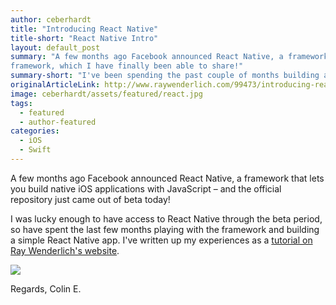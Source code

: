 ```yaml
---
author: ceberhardt
title: "Introducing React Native"
title-short: "React Native Intro"
layout: default_post
summary: "A few months ago Facebook announced React Native, a framework that lets you build native iOS applications with JavaScript. I've been spending the past couple of months building am app with this
framework, which I have finally been able to share!"
summary-short: "I've been spending the past couple of months building am app with this framework, which I have finally been able to share!"
originalArticleLink: http://www.raywenderlich.com/99473/introducing-react-native-building-apps-javascript
image: ceberhardt/assets/featured/react.jpg
tags:
  - featured
  - author-featured
categories:
  - iOS
  - Swift
---
```


A few months ago Facebook announced React Native, a framework that lets you build native iOS applications with JavaScript – and the official repository just came out of beta today!

I was lucky enough to have access to React Native through the beta period, so have spent the last few months playing with the framework and building a simple React Native app. I've written up my experiences as a [tutorial on Ray Wenderlich's website](http://www.raywenderlich.com/99473/introducing-react-native-building-apps-javascript).

<a href="http://www.raywenderlich.com/99473/introducing-react-native-building-apps-javascript"><img src="{{ site.github.url }}/ceberhardt/assets/ReactNative.png" /></a>

Regards, Colin E.
